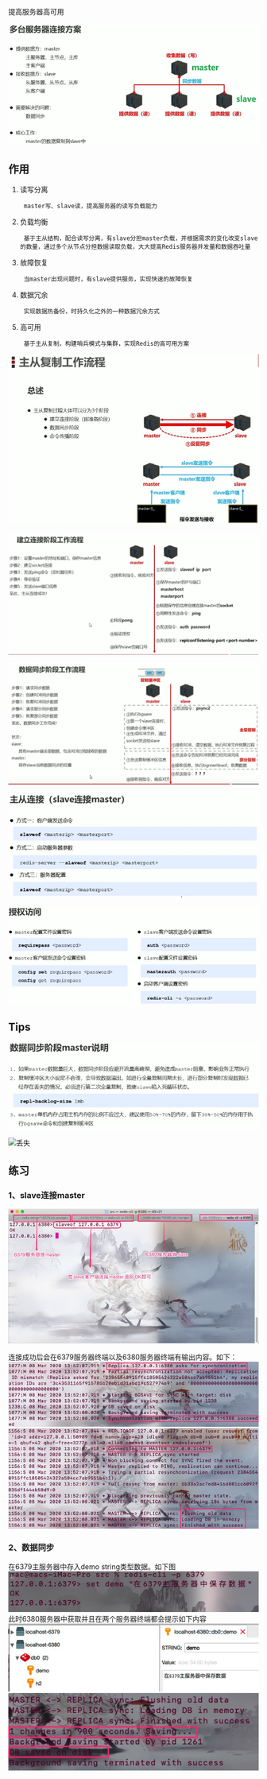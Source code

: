 提高服务器高可用

![丢失](../Redis/资料/主从复制.jpg "主从复制")  

## 作用

1. 读写分离

        master写、slave读，提高服务器的读写负载能力

2. 负载均衡

        基于主从结构，配合读写分离，有slave分担master负载，并根据需求的变化改变slave的数量，通过多个从节点分担数据读取负载，大大提高Redis服务器并发量和数据吞吐量

3. 故障恢复

        当master出现问题时，有slave提供服务，实现快速的故障恢复

4. 数据冗余

        实现数据热备份，时持久化之外的一种数据冗余方式

5. 高可用

        基于主从复制，构建哨兵模式与集群，实现Redis的高可用方案

![丢失](../Redis/资料/主从复制工作流程.jpg "主从复制工作流程")  

![丢失](../Redis/资料/主从复制详细流程.jpg "主从复制详细流程")

![丢失](../Redis/资料/主从复制-数据同步.jpg "主从复制-数据同步")

![丢失](../Redis/资料/主从复制命令.jpg "主从复制命令")

![丢失](../Redis/资料/主从复制授权访问.jpg "主从复制授权访问")


## Tips
![丢失](../Redis/资料/master注意点.jpg "master注意点")

![丢失](../Redis/资料/slave注意点.jpg "slave注意点")


## 练习

### 1、slave连接master

![丢失](../Redis/资料/主从复制练习-连接.jpg "主从复制练习-连接")

连接成功后会在6379服务器终端以及6380服务器终端有输出内容。如下：
![丢失](../Redis/资料/6379服务器提示.jpg "6379服务器提示")
![丢失](../Redis/资料/6380服务器提示.jpg "6380服务器提示")

### 2、数据同步
在6379主服务器中存入demo string类型数据。如下图
![丢失](../Redis/资料/6379主服务器存入数据.jpg "6379主服务器存入数据")
此时6380服务器中获取并且在两个服务器终端都会提示如下内容
![丢失](../Redis/资料/6380服务器同步6379数据.jpg "6380从服务器同步6379数据")
![丢失](../Redis/资料/主从同步终端提示.jpg "主从同步终端提示")
